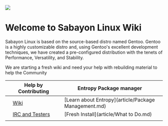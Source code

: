 
![](http://photosbykjs.us/sabayon/sabayon_wiki.png)

# Welcome to Sabayon Linux Wiki

Sabayon Linux is based on the source-based distro named Gentoo. Gentoo is a highly customizable distro and, using Gentoo's excellent development techniques, we have created a pre-configured distribution with the tenets of Performance, Versatility, and Stability.

We are starting a fresh wiki and need your help with rebuilding material to help the Community


|   |   Help by Contributing |   |   Entropy Package manager   |   |
|---|---|---|---|---|
|   |  [Wiki](articles/documentation.md) |   |  [Learn about Entropy](article/Package Management.md) |   |
|   | [IRC and Testers](articles/irc.md)   |   | [Fresh Install](article/What to Do.md)  |   |
|   |   |   |   |   |
